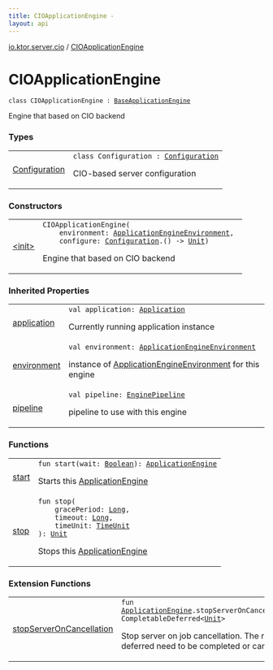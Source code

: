 ```yaml
---
title: CIOApplicationEngine - 
layout: api
---
```


<div class='api-docs-breadcrumbs'><a href="../index.html">io.ktor.server.cio</a> / <a href="./index.html">CIOApplicationEngine</a></div>

# CIOApplicationEngine

<div class="signature"><code><span class="keyword">class </span><span class="identifier">CIOApplicationEngine</span>&nbsp;<span class="symbol">:</span>&nbsp;<a href="../../io.ktor.server.engine/-base-application-engine/index.html"><span class="identifier">BaseApplicationEngine</span></a></code></div>

Engine that based on CIO backend

### Types

<table class="api-docs-table">
<tbody>
<tr>
<td markdown="1">

<a href="-configuration/index.html">Configuration</a>


</td>
<td markdown="1">
<div class="signature"><code><span class="keyword">class </span><span class="identifier">Configuration</span>&nbsp;<span class="symbol">:</span>&nbsp;<a href="../../io.ktor.server.engine/-base-application-engine/-configuration/index.html"><span class="identifier">Configuration</span></a></code></div>

CIO-based server configuration


</td>
</tr>
</tbody>
</table>

### Constructors

<table class="api-docs-table">
<tbody>
<tr>
<td markdown="1">

<a href="-init-.html">&lt;init&gt;</a>


</td>
<td markdown="1">
<div class="signature"><code><span class="identifier">CIOApplicationEngine</span><span class="symbol">(</span><br/>&nbsp;&nbsp;&nbsp;&nbsp;<span class="parameterName" id="io.ktor.server.cio.CIOApplicationEngine$<init>(io.ktor.server.engine.ApplicationEngineEnvironment, kotlin.Function1((io.ktor.server.cio.CIOApplicationEngine.Configuration, kotlin.Unit)))/environment">environment</span><span class="symbol">:</span>&nbsp;<a href="../../io.ktor.server.engine/-application-engine-environment/index.html"><span class="identifier">ApplicationEngineEnvironment</span></a><span class="symbol">, </span><br/>&nbsp;&nbsp;&nbsp;&nbsp;<span class="parameterName" id="io.ktor.server.cio.CIOApplicationEngine$<init>(io.ktor.server.engine.ApplicationEngineEnvironment, kotlin.Function1((io.ktor.server.cio.CIOApplicationEngine.Configuration, kotlin.Unit)))/configure">configure</span><span class="symbol">:</span>&nbsp;<a href="-configuration/index.html"><span class="identifier">Configuration</span></a><span class="symbol">.</span><span class="symbol">(</span><span class="symbol">)</span>&nbsp;<span class="symbol">-&gt;</span>&nbsp;<a href="https://kotlinlang.org/api/latest/jvm/stdlib/kotlin/-unit/index.html"><span class="identifier">Unit</span></a><span class="symbol">)</span></code></div>

Engine that based on CIO backend


</td>
</tr>
</tbody>
</table>

### Inherited Properties

<table class="api-docs-table">
<tbody>
<tr>
<td markdown="1">

<a href="../../io.ktor.server.engine/-base-application-engine/application.html">application</a>


</td>
<td markdown="1">
<div class="signature"><code><span class="keyword">val </span><span class="identifier">application</span><span class="symbol">: </span><a href="../../io.ktor.application/-application/index.html"><span class="identifier">Application</span></a></code></div>

Currently running application instance


</td>
</tr>
<tr>
<td markdown="1">

<a href="../../io.ktor.server.engine/-base-application-engine/environment.html">environment</a>


</td>
<td markdown="1">
<div class="signature"><code><span class="keyword">val </span><span class="identifier">environment</span><span class="symbol">: </span><a href="../../io.ktor.server.engine/-application-engine-environment/index.html"><span class="identifier">ApplicationEngineEnvironment</span></a></code></div>

instance of <a href="../../io.ktor.server.engine/-application-engine-environment/index.html">ApplicationEngineEnvironment</a> for this engine


</td>
</tr>
<tr>
<td markdown="1">

<a href="../../io.ktor.server.engine/-base-application-engine/pipeline.html">pipeline</a>


</td>
<td markdown="1">
<div class="signature"><code><span class="keyword">val </span><span class="identifier">pipeline</span><span class="symbol">: </span><a href="../../io.ktor.server.engine/-engine-pipeline/index.html"><span class="identifier">EnginePipeline</span></a></code></div>

pipeline to use with this engine


</td>
</tr>
</tbody>
</table>

### Functions

<table class="api-docs-table">
<tbody>
<tr>
<td markdown="1">

<a href="start.html">start</a>


</td>
<td markdown="1">
<div class="signature"><code><span class="keyword">fun </span><span class="identifier">start</span><span class="symbol">(</span><span class="parameterName" id="io.ktor.server.cio.CIOApplicationEngine$start(kotlin.Boolean)/wait">wait</span><span class="symbol">:</span>&nbsp;<a href="https://kotlinlang.org/api/latest/jvm/stdlib/kotlin/-boolean/index.html"><span class="identifier">Boolean</span></a><span class="symbol">)</span><span class="symbol">: </span><a href="../../io.ktor.server.engine/-application-engine/index.html"><span class="identifier">ApplicationEngine</span></a></code></div>

Starts this <a href="../../io.ktor.server.engine/-application-engine/index.html">ApplicationEngine</a>


</td>
</tr>
<tr>
<td markdown="1">

<a href="stop.html">stop</a>


</td>
<td markdown="1">
<div class="signature"><code><span class="keyword">fun </span><span class="identifier">stop</span><span class="symbol">(</span><br/>&nbsp;&nbsp;&nbsp;&nbsp;<span class="parameterName" id="io.ktor.server.cio.CIOApplicationEngine$stop(kotlin.Long, kotlin.Long, java.util.concurrent.TimeUnit)/gracePeriod">gracePeriod</span><span class="symbol">:</span>&nbsp;<a href="https://kotlinlang.org/api/latest/jvm/stdlib/kotlin/-long/index.html"><span class="identifier">Long</span></a><span class="symbol">, </span><br/>&nbsp;&nbsp;&nbsp;&nbsp;<span class="parameterName" id="io.ktor.server.cio.CIOApplicationEngine$stop(kotlin.Long, kotlin.Long, java.util.concurrent.TimeUnit)/timeout">timeout</span><span class="symbol">:</span>&nbsp;<a href="https://kotlinlang.org/api/latest/jvm/stdlib/kotlin/-long/index.html"><span class="identifier">Long</span></a><span class="symbol">, </span><br/>&nbsp;&nbsp;&nbsp;&nbsp;<span class="parameterName" id="io.ktor.server.cio.CIOApplicationEngine$stop(kotlin.Long, kotlin.Long, java.util.concurrent.TimeUnit)/timeUnit">timeUnit</span><span class="symbol">:</span>&nbsp;<a href="http://docs.oracle.com/javase/6/docs/api/java/util/concurrent/TimeUnit.html"><span class="identifier">TimeUnit</span></a><br/><span class="symbol">)</span><span class="symbol">: </span><a href="https://kotlinlang.org/api/latest/jvm/stdlib/kotlin/-unit/index.html"><span class="identifier">Unit</span></a></code></div>

Stops this <a href="../../io.ktor.server.engine/-application-engine/index.html">ApplicationEngine</a>


</td>
</tr>
</tbody>
</table>

### Extension Functions

<table class="api-docs-table">
<tbody>
<tr>
<td markdown="1">

<a href="../../io.ktor.server.engine/stop-server-on-cancellation.html">stopServerOnCancellation</a>


</td>
<td markdown="1">
<div class="signature"><code><span class="keyword">fun </span><a href="../../io.ktor.server.engine/-application-engine/index.html"><span class="identifier">ApplicationEngine</span></a><span class="symbol">.</span><span class="identifier">stopServerOnCancellation</span><span class="symbol">(</span><span class="symbol">)</span><span class="symbol">: </span><span class="identifier">CompletableDeferred</span><span class="symbol">&lt;</span><a href="https://kotlinlang.org/api/latest/jvm/stdlib/kotlin/-unit/index.html"><span class="identifier">Unit</span></a><span class="symbol">&gt;</span></code></div>

Stop server on job cancellation. The returned deferred need to be completed or cancelled.


</td>
</tr>
</tbody>
</table>
